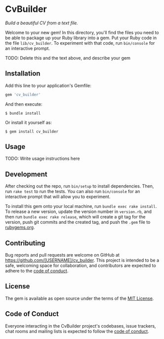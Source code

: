 # CvBuilder

*Build a beautiful CV from a text file.*

Welcome to your new gem! In this directory, you'll find the files you need to be able to package up your Ruby library into a gem. Put your Ruby code in the file `lib/cv_builder`. To experiment with that code, run `bin/console` for an interactive prompt.

TODO: Delete this and the text above, and describe your gem

## Installation

Add this line to your application's Gemfile:

```ruby
gem 'cv_builder'
```

And then execute:

    $ bundle install

Or install it yourself as:

    $ gem install cv_builder

## Usage

TODO: Write usage instructions here

## Development

After checking out the repo, run `bin/setup` to install dependencies. Then, run `rake test` to run the tests. You can also run `bin/console` for an interactive prompt that will allow you to experiment.

To install this gem onto your local machine, run `bundle exec rake install`. To release a new version, update the version number in `version.rb`, and then run `bundle exec rake release`, which will create a git tag for the version, push git commits and the created tag, and push the `.gem` file to [rubygems.org](https://rubygems.org).

## Contributing

Bug reports and pull requests are welcome on GitHub at https://github.com/[USERNAME]/cv_builder. This project is intended to be a safe, welcoming space for collaboration, and contributors are expected to adhere to the [code of conduct](https://github.com/[USERNAME]/cv_builder/blob/main/CODE_OF_CONDUCT.md).

## License

The gem is available as open source under the terms of the [MIT License](https://opensource.org/licenses/MIT).

## Code of Conduct

Everyone interacting in the CvBuilder project's codebases, issue trackers, chat rooms and mailing lists is expected to follow the [code of conduct](https://github.com/[USERNAME]/cv_builder/blob/main/CODE_OF_CONDUCT.md).
